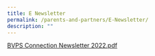 ```yaml
---
title: E Newsletter
permalink: /parents-and-partners/E-Newsletter/
description: ""
---
```

[ BVPS Connection Newsletter 2022.pdf](/files/BVPS%20Connection%20Newsletter%202022.pdf)